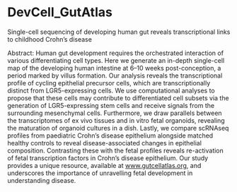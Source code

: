 # DevCell_GutAtlas
Single-cell sequencing of developing human gut reveals transcriptional links to childhood Crohn’s disease

Abstract: 
Human gut development requires the orchestrated interaction of various differentiating cell types. Here we generate an in-depth single-cell map of the developing human intestine at 6–10 weeks post-conception, a period marked by villus formation. Our analysis reveals the transcriptional profile of cycling epithelial precursor cells, which are transcriptionally distinct from LGR5-expressing cells. We use computational analyses to propose that these cells may contribute to differentiated cell subsets via the generation of LGR5-expressing stem cells and receive signals from the surrounding mesenchymal cells. Furthermore, we draw parallels between the transcriptomes of ex vivo tissues and in vitro fetal organoids, revealing the maturation of organoid cultures in a dish. Lastly, we compare scRNAseq profiles from paediatric Crohn’s disease epithelium alongside matched healthy controls to reveal disease-associated changes in epithelial composition. Contrasting these with the fetal profiles reveals re-activation of fetal transcription factors in Crohn’s disease epithelium. Our study provides a unique resource, available at www.gutcellatlas.org, and underscores the importance of unravelling fetal development in understanding disease.
